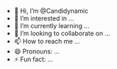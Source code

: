 - 👋 Hi, I’m @Candidynamic
- 👀 I’m interested in ...
- 🌱 I’m currently learning ...
- 💞️ I’m looking to collaborate on ...
- 📫 How to reach me ...
- 😄 Pronouns: ...
- ⚡ Fun fact: ...

<!---
Candidynamic/Candidynamic is a ✨ special ✨ repository because its `README.md` (this file) appears on your GitHub profile.
You can click the Preview link to take a look at your changes.
--->
